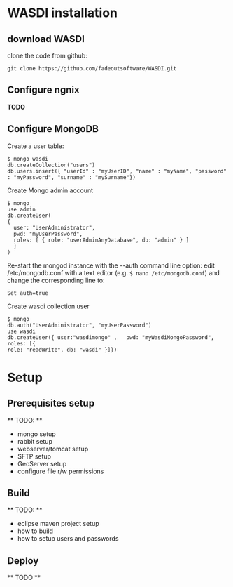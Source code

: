 # WASDI installation


## download WASDI

clone the code from github:

`git clone https://github.com/fadeoutsoftware/WASDI.git`

## Configure ngnix

**TODO**

## Configure MongoDB

Create a user table:

```
$ mongo wasdi
db.createCollection("users")
db.users.insert({ "userId" : "myUserID", "name" : "myName", "password" : "myPassword", "surname" : "mySurname"})
```

Create Mongo admin account

```
$ mongo
use admin
db.createUser(
{
  user: "UserAdministrator",
  pwd: "myUserPassword",
  roles: [ { role: "userAdminAnyDatabase", db: "admin" } ]
  }
)
```

Re-start the mongod instance with the --auth command line option: edit /etc/mongodb.conf with a text editor (e.g. `$ nano /etc/mongodb.conf`) and change the corresponding line to:

```
Set auth=true
```

Create wasdi collection user

```
$ mongo
db.auth("UserAdministrator", "myUserPassword")
use wasdi
db.createUser({ user:"wasdimongo" ,   pwd: "myWasdiMongoPassword", roles: [{
role: "readWrite", db: "wasdi" }]})
```

# Setup


## Prerequisites setup

** TODO: **

- mongo setup
- rabbit setup
- webserver/tomcat setup
- SFTP setup
- GeoServer setup
- configure file r/w permissions


## Build


** TODO: **

- eclipse maven project setup
- how to build
- how to setup users and passwords

## Deploy

** TODO **